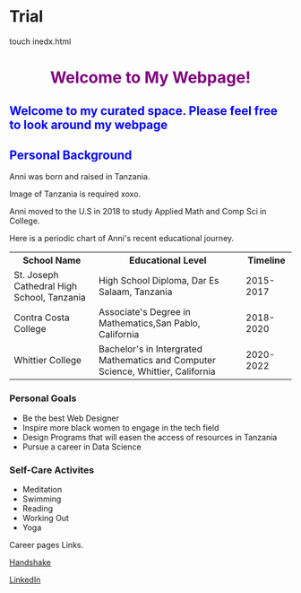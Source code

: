 # Trial
touch inedx.html

<!DOCTYPE html>

<html>
  <head>
    <title>Anni Bamwenda</title>
  </head>
  <body>
    <h1 style="color:purple;text-align:center;">Welcome to My Webpage!</h1>
    <style>
      h2 {
          color:blue;
      }
    </style>
    <h2>Welcome to my curated space. Please feel free to look around my webpage</h2>
    <h2>Personal Background</h2>
    Anni was born and raised in Tanzania.
    <p>Image of Tanzania is required xoxo.</p>
    <p>Anni moved to the U.S in 2018 to study Applied Math and Comp Sci in College.</p>
    <p>Here is a periodic chart of Anni's recent educational journey.</p>
    <table>
     <tr>
       <th>School Name</th>
       <th>Educational Level</th>
       <th>Timeline</th>
     <tr>
       <td>St. Joseph Cathedral High School, Tanzania</td>
       <td>High School Diploma, Dar Es Salaam, Tanzania</td>
       <td>2015-2017</td>
    </tr>
    <tr>
      <td>Contra Costa College</td>
      <td>Associate's Degree in Mathematics,San Pablo, California</td>
      <td>2018-2020</td>
    </tr>
    <tr>
      <td>Whittier College</td>
      <td>Bachelor's in Intergrated Mathematics and Computer Science, Whittier, California</td>
      <td>2020-2022</td>
    </tr>
    </table> 
    <h3>Personal Goals</h3>
    <ul>
      <li>Be the best Web Designer</li>
      <li>Inspire more black women to engage in the tech field</li>
      <li>Design Programs that will easen the access of resources in Tanzania</li>
      <li>Pursue a career in Data Science</li>
    </ul>
    <h3>Self-Care Activites</h3>
    <ul>
      <li>Meditation</li>
      <li>Swimming</li>
      <li>Reading</li>
      <li>Working Out</li>
      <li>Yoga</li>
    </ul>
    <p> Career pages Links.</p>
    <a href = "https://app.joinhandshake.com/users/27520378">Handshake</a>
    <p>
    <a href = "https://www.linkedin.com/in/anni-bamwenda-402005192/">LinkedIn</a>
    </p>
  </body> 
</html>
